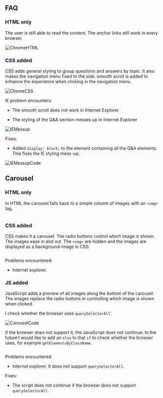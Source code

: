 ## FAQ

### HTML only

The user is still able to read the content. The anchor links still work in every browser.

![ChromeHTML]()

### CSS added

CSS adds general styling to group questions and answers by topic. It also makes the navigation menu fixed to the side.
smooth scroll is added to enhance the experience when clicking in the navigation menu.

![ChomeCSS]()

IE problem encounters:

- The smooth scroll does not work in Internet Explorer.

- The styling of the Q&A section messes up in Internet Explorer

![IEMessup]()

Fixes:

- Added `display: block;` to the element containing all the Q&A elements. This fixes the IE styling mess-up;

![IEMessupCode]()

## Carousel

### HTML only

In HTML the carousel falls back to a simple column of images with an `<img>` tag.

![]()

### CSS added

CSS makes it a carousel. The radio buttons control which image is shown. The images ease in and out. The `<img>` are hidden and the images are displayed as a background-image in CSS.

![]()

Problems encountered:

- Internet explorer.

### JS added

JavaScript adds a preview of all images along the bottom of the carousel. The images replace the radio buttons in controlling which image is shown when clicked.

I check whether the browser uses `querySelectorAll`:

![CarouselCode]()

If the browser does not support it, the JavaScript does not continue.
In the future I would like to add an `else` to that `if` to check whether the browser uses, for example `getElementsByClassName`.

![]()

Problems encountered:

- Internet explorer. It does not support `querySelectorAll`.

Fixes:

- The script does not continue if the browser does not support `querySelectorAll`.
